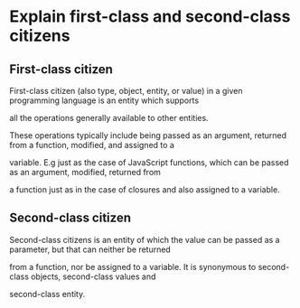 # Explain first-class and second-class citizens

## First-class citizen

First-class citizen (also type, object, entity, or value) in a given programming language is an entity which supports 

all the operations generally available to other entities.

These operations typically include being passed as an argument, returned from a function, modified, and assigned to a 

variable. E.g just as the case of JavaScript functions, which can be passed as an argument, modified, returned from 

a function just as in the case of closures and also assigned to a variable.

## Second-class citizen

Second-class citizens is an entity of which the value can be passed as a parameter, but that can neither be returned 

from a function, nor be assigned to a variable. It is synonymous to second-class objects, second-class values and 

second-class entity.